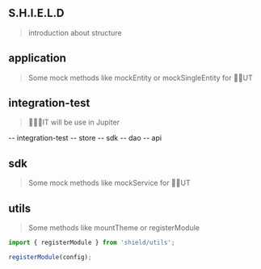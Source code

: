 ## S.H.I.E.L.D

> introduction about structure

## application

> Some mock methods like mockEntity or mockSingleEntity for UT

## integration-test

> IT will be use in Jupiter

-- integration-test
    -- store
    -- sdk
    -- dao
    -- api

## sdk

> Some mock methods like mockService for UT

## utils

> Some methods like mountTheme or registerModule

```javascript
import { registerModule } from 'shield/utils';

registerModule(config);
```
